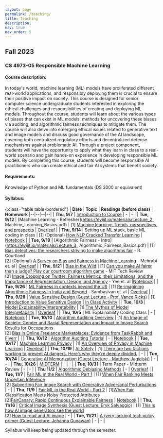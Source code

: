 ```yaml
---
layout: page
permalink: /teaching/
title: Teaching
description:
nav: true
nav_order: 5
---
```


## Fall 2023
### CS 4973-05 Responsible Machine Learning

#### Course description: 
In today's world, machine learning (ML) models have proliferated different real-world applications, and responsibly deploying them is crucial to ensure their positive impact on society. This course is designed for senior computer science undergraduate students interested in exploring the ethical challenges and responsibilities of creating and deploying ML models. Throughout the course, students will learn about the various types of biases that can exist in ML models, methods for uncovering these biases via auditing, and algorithmic fairness techniques to mitigate them. The course will also delve into emerging ethical issues related to generative text and image models and discuss good governance of the AI landscape, covering both centralized regulatory efforts and decentralized defense mechanisms against problematic AI. Through a project component, students will have the opportunity to apply what they learn in class to a real-world scenario and gain hands-on experience in developing responsible ML models. By completing this course, students will become responsible AI practitioners who can create ethical and fair AI systems that benefit society.

#### Requirements: 
Knowledge of Python and ML fundamentals (DS 3000 or equivalent)

#### Syllabus:

{:class="table table-bordered"}
| **Date** | **Topic** | **Readings (before class)** | **Homework**
|--|--|--|--|
| **Thu, 9/7** | [Introduction to Course](https://evijit.io/materials/Lecture_1_Introduction.pdf) | - | - |
| **Tue, 9/12** | [Machine Learning - Refresher](https://evijit.io/materials/Lecture_2_ Machine_Learning_Basics.pdf) | [1] [Machine learning: Trends, perspectives, and prospects](https://www.cs.cmu.edu/~tom/pubs/Science-ML-2015.pdf) |  [Overleaf](https://www.overleaf.com/read/ftxshfbpkxbk) |
| **Thu, 9/14** | Setting up ML stack, basic ML coding in class | [1] (Optional) [How NLP Cracked Transfer Learning](https://jalammar.github.io/illustrated-bert/) | [Notebook](https://evijit.io/materials/ds_intro.ipynb) |
| **Tue, 9/19** | [Algorithmic Fairness - Intro](https://evijit.io/materials/Lecture_3_ Algorithmic_Fairness_Basics.pdf)  | [1] [Bias detectives: the researchers striving to make algorithms fair](https://courses.cs.duke.edu/spring20/compsci342/netid/readings/nature-algorithmic-bias.pdf) - R. Courtland <br> [2] (Optional) [A Survey on Bias and Fairness in Machine Learning](https://arxiv.org/pdf/1908.09635.pdf) - Mehrabi et. al |  [Overleaf](https://www.overleaf.com/read/rvdjbyjkktcg)  |
| **Thu, 9/21** | [Bias in the Wild](https://evijit.io/materials/Lecture_4_Bias_In_The_Wild.pdf) | [1] [Can you make AI fairer than a judge? Play our courtroom algorithm game](https://www.technologyreview.com/2019/10/17/75285/ai-fairer-than-judge-criminal-risk-assessment-algorithm/) - MIT Tech Review <br> [2] [Image Cropping on Twitter: Fairness Metrics, their Limitations, and the Importance of Representation, Design, and Agency](https://arxiv.org/pdf/2105.08667.pdf) - Yee et. al |[Notebook](https://colab.research.google.com/drive/1_SpLPRweuZ-3xWJSYmOD0H-LXdaCcEiH#scrollTo=KbHf3AYwO0Xw) |
| **Tue, 9/26** | [ML Fairness in contexts beyond the US](https://evijit.io/materials/Lecture_5_Fairness_in_Other_Cultures.pdf)  | [1] [Re-imagining Algorithmic Fairness in India and Beyond](https://arxiv.org/pdf/2101.09995.pdf) - Sambasivan et. al | [Overleaf](https://www.overleaf.com/read/zbtrrypygxrz) |
| **Thu, 9/28** | [Value Sensitive Design (Guest Lecture - Prof. Vance Ricks)](https://evijit.io/materials/Ricks-ResponsibleMachineLearning-F2023.pdf) | [1] [Introduction to Value Sensitive Design](https://northeastern.instructure.com/files/23160452/) | [In Class Activity](https://docs.google.com/document/d/1qi9J7lLVM9AhsJaSpILQNQh4FjRnNLnn/edit?usp=sharing&ouid=104786704786764345519&rtpof=true&sd=true) |
| **Tue, 10/3** | [Model Explainability/Interpretability](https://evijit.io/materials/Lecture_6_Model_Interpretability.pdf)  | [1] [The Mythos of Model Interpretability](https://arxiv.org/pdf/1606.03490.pdf) | [Overleaf](https://www.overleaf.com/read/fzfbymhmhrjf) |
| **Thu, 10/5** | ML Explainability Coding Class  | - | [Notebook](https://colab.research.google.com/drive/11d_AnpF6ELJryZaBOwvFYm2xgqL8GiEW) |
| **Tue, 10/10** | [Algorithm Auditing Overview](https://evijit.io/materials/Lecture_7_Algorithm_Auditing_Overview.pdf)  | [1] [An Image of Society: Gender and Racial Representation and Impact in Image Search Results for Occupations](https://dl.acm.org/doi/10.1145/3449100)<br>[2] [Bias in Online Freelance Marketplaces: Evidence from TaskRabbit and Fiverr](https://dl.acm.org/doi/pdf/10.1145/2998181.2998327) |  |
| **Thu, 10/12** | [Algorithm Auditing Tutorial](https://evijit.io/materials/Lecture_8_Algorithm_Auditing_Tutorial.pdf)  | - | [Notebook](https://colab.research.google.com/drive/1w-BRt1A2MymKFefj98t6Orz59-ntiPBF) |
| **Tue, 10/17** | [Machine Learning Privacy](https://evijit.io/materials/Lecture_9_ML_Privacy.pdf)  | [1] [An Overview of Privacy in Machine Learning](https://arxiv.org/pdf/2005.08679.pdf) | [Overleaf](https://www.overleaf.com/read/pswsvxrnwggq) |
| **Thu, 10/19** | [AI Safety](https://evijit.io/materials/Lecture_10_AI_Safety.pdf)  | [1] [There are two factions working to prevent AI dangers. Here’s why they’re deeply divided.](https://www.vox.com/future-perfect/2022/8/10/23298108/ai-dangers-ethics-alignment-present-future-risk) | - |
| **Tue, 10/24** | [Generative AI Memorization (Guest Lecture - Matthew Jagielski)](https://evijit.io/materials/GenAI_Memorization_Guest_Lecture_Matthew.pdf)  | - | - |
| **Thu, 10/26** | [MIDTERM](https://evijit.io/materials/CS_4973_Responsible_ML_Midterm.pdf)  | - | - |
| **Tue, 10/31** | Term Paper - Midterm Review  | - | - |
| **Thu 11/2** | [Algorithmic Debiasing Methods](https://evijit.io/materials/Lecture_12_Algorithmic_Debiasing.pdf)  | - | [Overleaf](https://www.overleaf.com/read/dshshdwvpvjn#06c821) |
| **Tue, 11/7** | [Fair ML in the Real World - Part 1](https://evijit.io/materials/Lecture_13_Real_World_Problems_Part1.pdf)  |  [1] [When Fair Ranking Meets Uncertain Inference](https://dl.acm.org/doi/pdf/10.1145/3404835.3462850)<br>[2] [Subverting Fair Image Search with Generative Adversarial Perturbations](https://dl.acm.org/doi/pdf/10.1145/3531146.3533128) | - |
| **Thu, 11/9** | [Fair ML in the Real World - Part 2](https://evijit.io/materials/Lecture_14_Real_World_Problems_Part2.pdf)  |  [1][When Fair Classification Meets Noisy Protected Attributes](https://arxiv.org/pdf/2307.03306.pdf) <br> [2][FairCanary: Rapid Continuous Explainable Fairness](https://arxiv.org/pdf/2106.07057.pdf) | [Notebook](https://colab.research.google.com/drive/1nGY70jcrQSESMBV1cfo__WfUNJerU3yb) |
| **Thu, 11/16** | [Critical Image Synthesis (Guest Lecture: Eryk Salvaggio)](https://docs.google.com/presentation/d/153qJsw7qj9sj_s98h6z58CVHVtptGTge9kmdPvRp-pg/edit?usp=sharing)  | [1] [This is how AI image generators see the world](https://www.washingtonpost.com/technology/interactive/2023/ai-generated-images-bias-racism-sexism-stereotypes/) <br> [2] [How to read and AI image](https://cyberneticforests.substack.com/p/how-to-read-an-ai-image)  | - |
| **Tue, 11/21** | [A (very lacking) tech policy primer (Guest Lecture: Johanna Gunawan)](https://evijit.io/materials/Johanna_Gunawan_Policy_Primer.pdf)  |  - | - |




Syllabus will keep being updated through the semester.